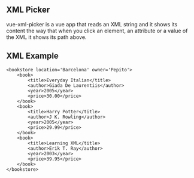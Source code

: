 ## XML Picker

vue-xml-picker is a vue app that reads an XML string and it shows its content the way that when you click an element, an attribute or a value of the XML it shows its path above.

## XML Example
```
<bookstore location='Barcelona' owner='Pepito'>
    <book>
        <title>Everyday Italian</title>
        <author>Giada De Laurentiis</author>
        <year>2005</year>
        <price>30.00</price>
    </book>
    <book>
        <title>Harry Potter</title>
        <author>J K. Rowling</author>
        <year>2005</year>
        <price>29.99</price>
    </book>
    <book>
        <title>Learning XML</title>
        <author>Erik T. Ray</author>
        <year>2003</year>
        <price>39.95</price>
    </book>
</bookstore>
```

